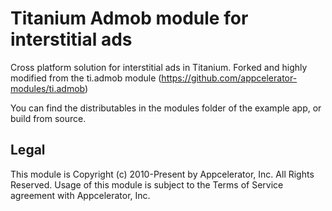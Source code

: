 Titanium Admob module for interstitial ads
============

Cross platform solution for interstitial ads in Titanium. Forked and highly
modified from the ti.admob module (https://github.com/appcelerator-modules/ti.admob)

You can find the distributables in the modules folder of the example app, or build from source.

## Legal

This module is Copyright (c) 2010-Present by Appcelerator, Inc. All Rights Reserved. Usage of this module is subject to the Terms of Service agreement with Appcelerator, Inc.

